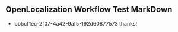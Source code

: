 ## OpenLocalization Workflow Test MarkDown
* bb5cf1ec-2f07-4a42-9af5-192d60877573 thanks!

<!--HONumber=Aug16_HO4-->


